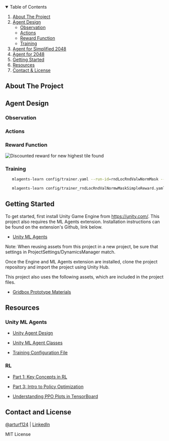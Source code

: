 <details open="closed">
  <summary>Table of Contents</summary>
  <ol>
    <li>
      <a href="#about-the-project">About The Project</a>
    </li>
    <li>
      <a href="#agent-design">Agent Design</a>
      <ul>
        <li><a href="#observation">Observation</a></li>
        <li><a href="#actions">Actions</a></li>
        <li><a href="#reward-function">Reward Function</a></li>
        <li><a href="#training">Training</a></li>
      </ul>
    </li>
    <li><a href="#agent-for-simplified-2048">Agent for Simplified 2048</a></li>
    <li><a href="#agent-for-2048">Agent for 2048</a></li>
    <li><a href="#getting-started">Getting Started</a></li>
    <li><a href="#resources">Resources</a></li>
    <li><a href="#contact-and-license">Contact & License</a></li>
  </ol>
</details>

## About The Project

## Agent Design 

### Observation

### Actions 

### Reward Function 

![Discounted reward for new highest tile found](Recordings/2048_reward_functions.PNG)

### Training

```sh
   mlagents-learn config/trainer.yaml --run-id=rndLocRndValwNormMask --initialize-from=deterLocDeterValwNormMask
   ```

```sh
   mlagents-learn config/trainer_rndLocRndValNormwMaskSimpleReward.yaml --run-id=rndLocRndValNormwMaskSimpleReward
   ```

## Getting Started

To get started, first install Unity Game Engine from  https://unity.com/. This project also requires the ML Agents extension. Installation instructions can be found on the extension's Github, link below. 
* [Unity ML Agents](https://github.com/Unity-Technologies/ml-agents)

Note: When reusing assets from this project in a new project, be sure that settings in ProjectSettings/DynamicsManager match. 

Once the Engine and ML Agents extension are installed, clone the project repository and import the project using Unity Hub. 

This project also uses the following assets, which are included in the project files. 
* [Gridbox Prototype Materials](https://assetstore.unity.com/packages/2d/textures-materials/gridbox-prototype-materials-129127)

## Resources

### Unity ML Agents

* [Unity Agent Design](https://github.com/Unity-Technologies/ml-agents/blob/release_2_verified_docs/docs/Learning-Environment-Design-Agents.md#masking-discrete-actions)

* [Unity ML Agent Classes](https://docs.unity3d.com/Packages/com.unity.ml-agents@1.0/api/Unity.MLAgents.html)

* [Training Configuration File](https://github.com/Unity-Technologies/ml-agents/blob/main/docs/Training-Configuration-File.md#common-trainer-configurations)

### RL

* [Part 1: Key Concepts in RL](https://spinningup.openai.com/en/latest/spinningup/rl_intro.html#reward-and-return)

* [Part 3: Intro to Policy Optimization](https://spinningup.openai.com/en/latest/spinningup/rl_intro3.html#deriving-the-simplest-policy-gradient)

* [Understanding PPO Plots in TensorBoard](https://medium.com/aureliantactics/understanding-ppo-plots-in-tensorboard-cbc3199b9ba2)

## Contact and License

[@arturf124](https://twitter.com/arturf124) | [LinkedIn](https://www.linkedin.com/in/filipowicza/)

MIT License

